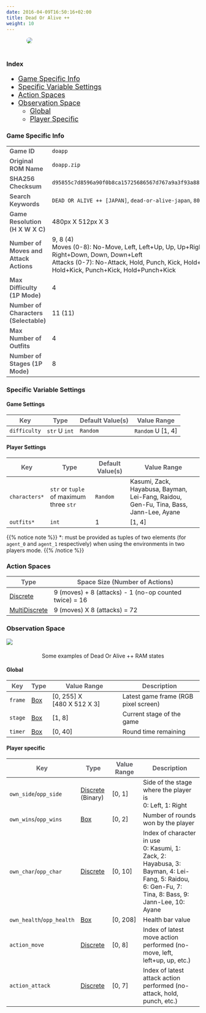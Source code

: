 ```yaml
---
date: 2016-04-09T16:50:16+02:00
title: Dead Or Alive ++
weight: 10
---
```


<figure style="margin-bottom:0px; margin-top:0px; margin-right:auto; margin-left:auto; width: 400px;">
  <img src="../../../images/envs/doapp.jpg" style="margin-bottom:20px; border-radius: 10px;"/>
</figure>

### Index

<div style="font-size:1.125rem;">

- <a href="./#game-specific-info">Game Specific Info</a>
- <a href="./#specific-variable-settings">Specific Variable Settings</a>
- <a href="./#action-spaces">Action Spaces</a>
- <a href="./#observation-space">Observation Space</a>
  - <a href="./#global">Global</a>
  - <a href="./#player-specific">Player Specific</a>

</div>

### Game Specific Info

|                                                                                                                          |                                                                                                                                                                                                        |
| ------------------------------------------------------------------------------------------------------------------------ | ------------------------------------------------------------------------------------------------------------------------------------------------------------------------------------------------------ |
| <strong><span style="color:#5B5B60;">Game ID</span></strong>                                                             | `doapp`                                                                                                                                                                                                |
| <strong><span style="color:#5B5B60;">Original ROM Name</span></strong>                                                   | `doapp.zip`                                                                                                                                                                                            |
| <strong><span style="color:#5B5B60;">SHA256 Checksum</span></strong>                                                     | `d95855c7d8596a90f0b8ca15725686567d767a9a3f93a8896b489a160e705c4e`                                                                                                                                     |
| <strong><span style="color:#5B5B60;">Search Keywords</span></strong>                                                     | `DEAD OR ALIVE ++ [JAPAN]`, `dead-or-alive-japan`, `80781`, `wowroms`                                                                                                                                  |
| <strong><span style="color:#5B5B60;">Game Resolution<br>(H X W X C)</span></strong>                                      | 480px&#160;X&#160;512px&#160;X&#160;3                                                                                                                                                                  |
| <strong><span style="color:#5B5B60;">Number of Moves and Attack Actions</span></strong> | 9, 8 (4)<br>Moves (0-8): No-Move, Left, Left+Up, Up, Up+Right, Right, Right+Down, Down, Down+Left<br>Attacks (0-7): No-Attack, Hold, Punch, Kick, Hold+Punch, Hold+Kick, Punch+Kick, Hold+Punch+Kick |
| <strong><span style="color:#5B5B60;">Max Difficulty (1P Mode)</span></strong>                                            | 4                                                                                                                                                                                                      |
| <strong><span style="color:#5B5B60;">Number of Characters (Selectable)</span></strong>                                   | 11 (11)                                                                                                                                                                                                |
| <strong><span style="color:#5B5B60;">Max Number of Outfits</span></strong>                                               | 4                                                                                                                                                                                                      |
| <strong><span style="color:#5B5B60;">Number of Stages (1P Mode)</span></strong>                                          | 8                                                                                                                                                                                                      |

### Specific Variable Settings

#### Game Settings

| <strong><span style="color:#5B5B60;">Key</span></strong> | <strong><span style="color:#5B5B60;">Type</span></strong> | <strong><span style="color:#5B5B60;">Default Value(s)</span></strong> | <strong><span style="color:#5B5B60;">Value Range</span></strong>                      |
| -------------------------------------------------------- | --------------------------------------------------------- | --------------------------------------------------------------------- | ------------------------------------------------------------------------------------- |
| `difficulty`                                             | `str` U `int`                                                     | `Random`                                                                     | `Random` U [1, 4]                                                                                |

#### Player Settings

| <strong><span style="color:#5B5B60;">Key</span></strong> | <strong><span style="color:#5B5B60;">Type</span></strong> | <strong><span style="color:#5B5B60;">Default Value(s)</span></strong> | <strong><span style="color:#5B5B60;">Value Range</span></strong>                      |
| -------------------------------------------------------- | --------------------------------------------------------- | --------------------------------------------------------------------- | ------------------------------------------------------------------------------------- |
| `characters*`                                             | `str` or `tuple` of maximum three `str`                   | `Random`                                                              | Kasumi, Zack, Hayabusa, Bayman, Lei-Fang, Raidou, Gen-Fu, Tina, Bass, Jann-Lee, Ayane |
| `outfits*`                                           | `int`                                                     | 1                                                                     | [1, 4]                                                                                |

{{% notice note %}}
*: must be provided as tuples of two elements (for `agent_0` and `agent_1` respectively) when using the environments in two players mode.
{{% /notice %}}

### Action Spaces

| <strong><span style="color:#5B5B60;">Type</span></strong>                                                          | <strong><span style="color:#5B5B60;">Space Size (Number of Actions)</span></strong> |
| ------------------------------------------------------------------------------------------------------------------ | ----------------------------------------------------------------------------------- |
| <a href="https://github.com/Farama-Foundation/Gymnasium/blob/main/gymnasium/spaces/discrete.py" target="blank_">Discrete</a>            | 9 (moves) + 8 (attacks) - 1 (no-op counted twice) = 16                         |
| <a href="https://github.com/Farama-Foundation/Gymnasium/blob/main/gymnasium/spaces/multi_discrete.py" target="blank_">MultiDiscrete</a> | 9 (moves) X 8 (attacks) = 72                                                         |

### Observation Space

<figure style="margin-bottom:0px; margin-top:0px; margin-right:auto; margin-left:auto;">
  <img src="../../../images/envs/doappData.png" style="margin-bottom:20px;">
  <figcaption align="middle">Some examples of Dead Or Alive ++ RAM states</figcaption>
</figure>

#### Global

| <strong><span style="color:#5B5B60;">Key</span></strong> | <strong><span style="color:#5B5B60;">Type</span></strong>                                     | <strong><span style="color:#5B5B60;">Value Range</span></strong> | <strong><span style="color:#5B5B60;">Description</span></strong> |
| -------------------------------------------------------- | --------------------------------------------------------------------------------------------- | ---------------------------------------------------------------- | ---------------------------------------------------------------- |
| `frame`                                                  | <a href="https://github.com/Farama-Foundation/Gymnasium/blob/main/gymnasium/spaces/box.py" target="blank_">Box</a> | [0,&#160;255] X [480&#160;X&#160;512&#160;X&#160;3]              | Latest game frame (RGB pixel screen)                             |
| `stage`                                                  | <a href="https://github.com/Farama-Foundation/Gymnasium/blob/main/gymnasium/spaces/box.py" target="blank_">Box</a> | [1, 8]                                                           | Current stage of the game                                        |
| `timer`                                                  | <a href="https://github.com/Farama-Foundation/Gymnasium/blob/main/gymnasium/spaces/box.py" target="blank_">Box</a> | [0, 40]                                                           | Round time remaining                                        |

#### Player specific

| <strong><span style="color:#5B5B60;">Key</span></strong> | <strong><span style="color:#5B5B60;">Type</span></strong>                                                        | <strong><span style="color:#5B5B60;">Value Range</span></strong> | <strong><span style="color:#5B5B60;">Description</span></strong>                                                                                                                                                                                                  |
| -------------------------------------------------------- | ---------------------------------------------------------------------------------------------------------------- | ---------------------------------------------------------------- | ----------------------------------------------------------------------------------------------------------------------------------------------------------------------------------------------------------------------------------------------------------------- |
| `own_side`/`opp_side`                                      | <a href="https://github.com/Farama-Foundation/Gymnasium/blob/main/gymnasium/spaces/discrete.py" target="blank_">Discrete</a> (Binary) | [0,&#160;1]                                                      | Side of the stage where the player is<br>0: Left, 1: Right                                                                                                                                                                                                        |
| `own_wins`/`opp_wins`                                      | <a href="https://github.com/Farama-Foundation/Gymnasium/blob/main/gymnasium/spaces/box.py" target="blank_">Box</a>                    | [0,&#160;2]                                                      | Number of rounds won by the player                                                                                                                                                                                                                                |
| `own_char`/`opp_char`                                      | <a href="https://github.com/Farama-Foundation/Gymnasium/blob/main/gymnasium/spaces/discrete.py" target="blank_">Discrete</a>          | [0,&#160;10]                                                     | Index of character in use<br>0: Kasumi, 1: Zack, 2: Hayabusa, 3: Bayman, 4: Lei-Fang, 5: Raidou, 6: Gen-Fu, 7: Tina, 8: Bass, 9: Jann-Lee, 10: Ayane                                                                                                              |
| `own_health`/`opp_health`                                  | <a href="https://github.com/Farama-Foundation/Gymnasium/blob/main/gymnasium/spaces/box.py" target="blank_">Box</a>                    | [0,&#160;208]                                                    | Health bar value                                                                                                                                                                                                                                                  |
| `action_move`                                         | <a href="https://github.com/Farama-Foundation/Gymnasium/blob/main/gymnasium/spaces/discrete.py" target="blank_">Discrete</a>          | [0,&#160;8]                                                      | Index of latest move action performed (no-move, left, left+up, up, etc.)                                                                                                                                                                                          |
| `action_attack`                                       | <a href="https://github.com/Farama-Foundation/Gymnasium/blob/main/gymnasium/spaces/discrete.py" target="blank_">Discrete</a>          | [0,&#160;7]                                       | Index of latest attack action performed (no-attack, hold, punch, etc.)|
